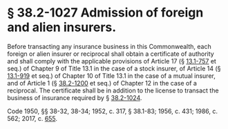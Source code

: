 # § 38.2-1027 Admission of foreign and alien insurers.

<p>Before transacting any insurance business in this Commonwealth, each foreign or alien insurer or reciprocal shall obtain a certificate of authority and shall comply with the applicable provisions of Article 17 (§ <a href='http://law.lis.virginia.gov/vacode/13.1-757/'>13.1-757</a> et seq.) of Chapter 9 of Title 13.1 in the case of a stock insurer, of Article 14 (§ <a href='http://law.lis.virginia.gov/vacode/13.1-919/'>13.1-919</a> et seq.) of Chapter 10 of Title 13.1 in the case of a mutual insurer, and of Article 1 (§ <a href='http://law.lis.virginia.gov/vacode/38.2-1200/'>38.2-1200</a> et seq.) of Chapter 12 in the case of a reciprocal. The certificate shall be in addition to the license to transact the business of insurance required by § <a href='http://law.lis.virginia.gov/vacode/38.2-1024/'>38.2-1024</a>.</p><p>Code 1950, §§ 38-32, 38-34; 1952, c. 317, § 38.1-83; 1956, c. 431; 1986, c. 562; 2017, c. <a href='http://lis.virginia.gov/cgi-bin/legp604.exe?171+ful+CHAP0655'>655</a>.</p>